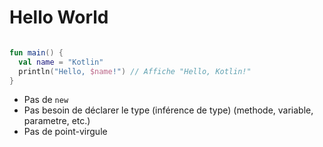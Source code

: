 # Hello World


```kotlin

fun main() {
  val name = "Kotlin"
  println("Hello, $name!") // Affiche "Hello, Kotlin!"
}

```

- Pas de `new`
- Pas besoin de déclarer le type (inférence de type) (methode, variable, parametre, etc.)
- Pas de point-virgule
